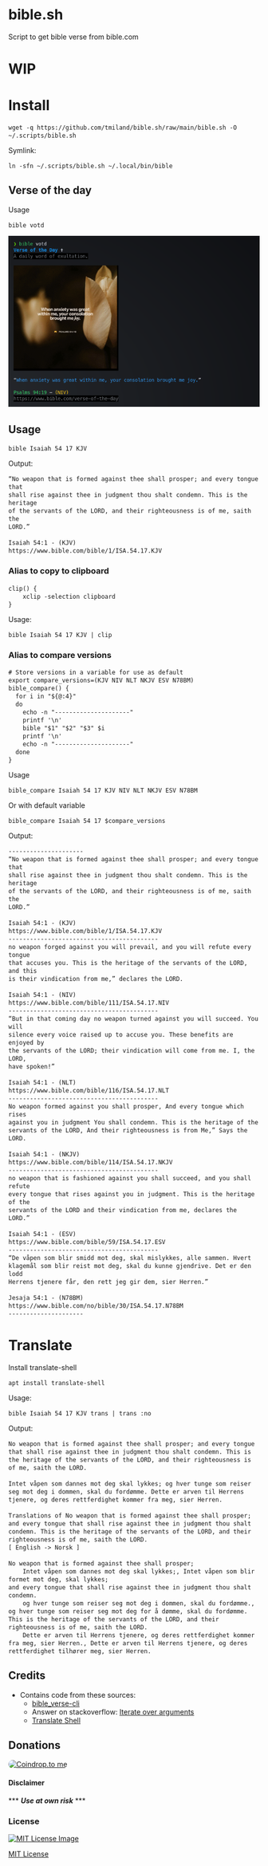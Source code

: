 # bible.sh
Script to get bible verse from bible.com 

# WIP

# Install

```shell
wget -q https://github.com/tmiland/bible.sh/raw/main/bible.sh -O ~/.scripts/bible.sh
```
Symlink: 
```shell
ln -sfn ~/.scripts/bible.sh ~/.local/bin/bible
```

## Verse of the day

Usage
```shell
bible votd
```

<a href="https://raw.githubusercontent.com/tmiland/bible.sh/main/assets/votd.png">![votd](https://raw.githubusercontent.com/tmiland/bible.sh/main/assets/votd.png)</a>

## Usage

```shell
bible Isaiah 54 17 KJV
```
Output:
```shell
“No weapon that is formed against thee shall prosper; and every tongue that 
shall rise against thee in judgment thou shalt condemn. This is the heritage 
of the servants of the LORD, and their righteousness is of me, saith the 
LORD.”

Isaiah 54:1 - (KJV)
https://www.bible.com/bible/1/ISA.54.17.KJV
```

### Alias to copy to clipboard

```shell
clip() {
	xclip -selection clipboard
}
```
Usage:
```shell
bible Isaiah 54 17 KJV | clip
```

### Alias to compare versions

```shell
# Store versions in a variable for use as default
export compare_versions=(KJV NIV NLT NKJV ESV N78BM)
bible_compare() {
  for i in "${@:4}"
  do
    echo -n "---------------------"
    printf '\n'
    bible "$1" "$2" "$3" $i
    printf '\n'
    echo -n "---------------------"
  done
}
```

Usage
```shell
bible_compare Isaiah 54 17 KJV NIV NLT NKJV ESV N78BM
```
Or with default variable
```shell
bible_compare Isaiah 54 17 $compare_versions
```

Output:
```shell
---------------------
“No weapon that is formed against thee shall prosper; and every tongue that 
shall rise against thee in judgment thou shalt condemn. This is the heritage 
of the servants of the LORD, and their righteousness is of me, saith the 
LORD.”

Isaiah 54:1 - (KJV)
https://www.bible.com/bible/1/ISA.54.17.KJV
------------------------------------------
no weapon forged against you will prevail, and you will refute every tongue 
that accuses you. This is the heritage of the servants of the LORD, and this 
is their vindication from me,” declares the LORD.

Isaiah 54:1 - (NIV)
https://www.bible.com/bible/111/ISA.54.17.NIV
------------------------------------------
“But in that coming day no weapon turned against you will succeed. You will 
silence every voice raised up to accuse you. These benefits are enjoyed by 
the servants of the LORD; their vindication will come from me. I, the LORD, 
have spoken!”

Isaiah 54:1 - (NLT)
https://www.bible.com/bible/116/ISA.54.17.NLT
------------------------------------------
No weapon formed against you shall prosper, And every tongue which rises 
against you in judgment You shall condemn. This is the heritage of the 
servants of the LORD, And their righteousness is from Me,” Says the LORD.

Isaiah 54:1 - (NKJV)
https://www.bible.com/bible/114/ISA.54.17.NKJV
------------------------------------------
no weapon that is fashioned against you shall succeed, and you shall refute 
every tongue that rises against you in judgment. This is the heritage of the 
servants of the LORD and their vindication from me, declares the LORD.”

Isaiah 54:1 - (ESV)
https://www.bible.com/bible/59/ISA.54.17.ESV
------------------------------------------
“De våpen som blir smidd mot deg, skal mislykkes, alle sammen. Hvert 
klagemål som blir reist mot deg, skal du kunne gjendrive. Det er den lodd 
Herrens tjenere får, den rett jeg gir dem, sier Herren.”

Jesaja 54:1 - (N78BM)
https://www.bible.com/no/bible/30/ISA.54.17.N78BM
---------------------
```

# Translate

Install translate-shell
```shell
apt install translate-shell 
```
Usage:
```shell
bible Isaiah 54 17 KJV trans | trans :no
```
Output:
```shell
No weapon that is formed against thee shall prosper; and every tongue that shall rise against thee in judgment thou shalt condemn. This is the heritage of the servants of the LORD, and their righteousness is of me, saith the LORD.

Intet våpen som dannes mot deg skal lykkes; og hver tunge som reiser seg mot deg i dommen, skal du fordømme. Dette er arven til Herrens tjenere, og deres rettferdighet kommer fra meg, sier Herren.

Translations of No weapon that is formed against thee shall prosper; and every tongue that shall rise against thee in judgment thou shalt condemn. This is the heritage of the servants of the LORD, and their righteousness is of me, saith the LORD.
[ English -> Norsk ]

No weapon that is formed against thee shall prosper;
    Intet våpen som dannes mot deg skal lykkes;, Intet våpen som blir formet mot deg, skal lykkes;
and every tongue that shall rise against thee in judgment thou shalt condemn.
    og hver tunge som reiser seg mot deg i dommen, skal du fordømme., og hver tunge som reiser seg mot deg for å dømme, skal du fordømme.
This is the heritage of the servants of the LORD, and their righteousness is of me, saith the LORD.
    Dette er arven til Herrens tjenere, og deres rettferdighet kommer fra meg, sier Herren., Dette er arven til Herrens tjenere, og deres rettferdighet tilhører meg, sier Herren.
```

## Credits
- Contains code from these sources:
  * [bible_verse-cli](https://github.com/RaynardGerraldo/bible_verse-cli/blob/master/bible_verse)
  * Answer on stackoverflow: [Iterate over arguments](https://stackoverflow.com/a/37056727)
  * [Translate Shell](https://github.com/soimort/translate-shell)

## Donations
<a href="https://coindrop.to/tmiland" target="_blank"><img src="https://coindrop.to/embed-button.png" style="border-radius: 10px; height: 57px !important;width: 229px !important;" alt="Coindrop.to me"></img></a>

#### Disclaimer 

*** ***Use at own risk*** ***

### License

[![MIT License Image](https://upload.wikimedia.org/wikipedia/commons/thumb/0/0c/MIT_logo.svg/220px-MIT_logo.svg.png)](https://github.com/tmiland/bible.sh/blob/master/LICENSE)

[MIT License](https://github.com/tmiland/bible.sh/blob/master/LICENSE)